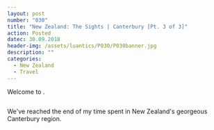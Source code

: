 ```yaml
---
layout: post
number: "030"
title: "New Zealand: The Sights | Canterbury [Pt. 3 of 3]"
action: Posted
datec: 30.09.2018
header-img: /assets/luantics/P030/P030banner.jpg
description: ""
categories:
  - New Zealand
  - Travel
---
```


Welcome to . 

<div class="imageset">
	<img src="{{ baseurl }}/assets/luantics/P030/P030NZ01.jpg" alt=""/>
</div>

We've reached the end of my time spent in New Zealand's georgeous Canterbury region. 